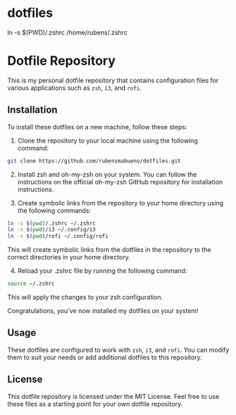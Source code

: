 # dotfiles

ln -s $(PWD)/.zshrc /home/rubens/.zshrc

# Dotfile Repository
This is my personal dotfile repository that contains configuration files for various applications such as `zsh`, `i3`, and `rofi`.

## Installation
To install these dotfiles on a new machine, follow these steps:

1. Clone the repository to your local machine using the following command:

```bash
git clone https://github.com/rubensmabueno/dotfiles.git
```

2. Install zsh and oh-my-zsh on your system. You can follow the instructions on the official oh-my-zsh GitHub repository for installation instructions.

3. Create symbolic links from the repository to your home directory using the following commands:

```bash
ln -s $(pwd)/.zshrc ~/.zshrc
ln -s $(pwd)/i3 ~/.config/i3
ln -s $(pwd)/rofi ~/.config/rofi
```

This will create symbolic links from the dotfiles in the repository to the correct directories in your home directory.

4. Reload your .zshrc file by running the following command:

```bash
source ~/.zshrc
```
This will apply the changes to your zsh configuration.

Congratulations, you've now installed my dotfiles on your system!

## Usage
These dotfiles are configured to work with `zsh`, `i3`, and `rofi`. You can modify them to suit your needs or add additional dotfiles to this repository.

## License
This dotfile repository is licensed under the MIT License. Feel free to use these files as a starting point for your own dotfile repository.
